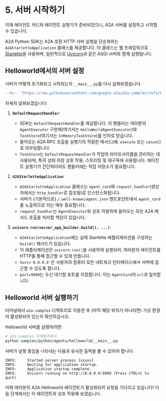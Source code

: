 # 5. 서버 시작하기

이제 에이전트 카드와 에이전트 실행기가 준비되었으니, A2A 서버를 설정하고 시작할 수 있습니다.

A2A Python SDK는 A2A 호환 HTTP 서버 실행을 단순화하는 `A2AStarletteApplication` 클래스를 제공합니다. 이 클래스는 웹 프레임워크로 [Starlette](https://www.starlette.io/)을 사용하며, 일반적으로 [Uvicorn](https://www.uvicorn.org/)과 같은 ASGI 서버와 함께 실행됩니다.

## Helloworld에서의 서버 설정

서버가 어떻게 초기화되고 시작되는지 `__main__.py`를 다시 살펴보겠습니다.

```python { .no-copy }
--8<-- "https://raw.githubusercontent.com/google-a2a/a2a-samples/refs/heads/main/samples/python/agents/helloworld/__main__.py"
```

자세히 살펴보겠습니다:

1.  **`DefaultRequestHandler`**:

    - SDK는 `DefaultRequestHandler`를 제공합니다. 이 핸들러는 여러분의 `AgentExecutor` 구현체(여기서는 `HelloWorldAgentExecutor`)와 `TaskStore`(여기서는 `InMemoryTaskStore`)를 인자로 받습니다.
    - 들어오는 A2A RPC 호출을 실행기의 적절한 메서드(예: `execute` 또는 `cancel`)로 라우팅합니다.
    - `TaskStore`는 `DefaultRequestHandler`가 작업의 라이프사이클을 관리하는 데 사용되며, 특히 상태 저장 상호 작용, 스트리밍 및 재구독에 사용됩니다. 에이전트 실행기가 간단하더라도 핸들러에는 작업 저장소가 필요합니다.

2.  **`A2AStarletteApplication`**:

    - `A2AStarletteApplication` 클래스는 `agent_card`와 `request_handler`(생성자에서는 `http_handler`로 참조됨)로 인스턴스화됩니다.
    - 서버가 (기본적으로) `/.well-known/agent.json` 엔드포인트에서 `agent_card`를 노출하므로 이는 매우 중요합니다.
    - `request_handler`는 `AgentExecutor`와 상호 작용하여 들어오는 모든 A2A 메서드 호출을 처리할 책임이 있습니다.

3.  **`uvicorn.run(server_app_builder.build(), ...)`**:
    - `A2AStarletteApplication`에는 실제 Starlette 애플리케이션을 구성하는 `build()` 메서드가 있습니다.
    - 이 애플리케이션은 `uvicorn.run()`을 사용하여 실행되어, 여러분의 에이전트를 HTTP를 통해 접근할 수 있게 만듭니다.
    - `host='0.0.0.0'`은 사용자의 컴퓨터 모든 네트워크 인터페이스에서 서버에 접근할 수 있도록 합니다.
    - `port=9999`는 수신 대기할 포트를 지정합니다. 이는 `AgentCard`의 `url`과 일치합니다.

## Helloworld 서버 실행하기

터미널에서 `a2a-samples` 디렉토리로 이동한 후 (아직 해당 위치가 아니라면) 가상 환경이 활성화되어 있는지 확인하십시오.

Helloworld 서버를 실행하려면:

```bash
# a2a-samples 디렉토리에서
python samples/python/agents/helloworld/__main__.py
```

서버가 실행 중임을 나타내는 다음과 유사한 출력을 볼 수 있어야 합니다:

```console { .no-copy }
INFO:     Started server process [xxxxx]
INFO:     Waiting for application startup.
INFO:     Application startup complete.
INFO:     Uvicorn running on http://0.0.0.0:9999 (Press CTRL+C to quit)
```

이제 여러분의 A2A Helloworld 에이전트가 활성화되어 요청을 기다리고 있습니다! 다음 단계에서는 이 에이전트와 상호 작용해 보겠습니다.
